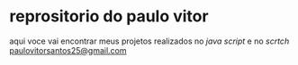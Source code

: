 # reprositorio do paulo vitor 
aqui voce vai encontrar meus projetos realizados no *java script* e no *scrtch*
paulovitorsantos25@gmail.com
